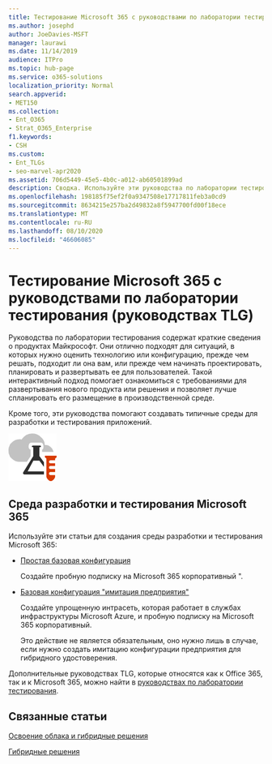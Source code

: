 ```yaml
---
title: Тестирование Microsoft 365 с руководствами по лаборатории тестирования (руководствах TLG)
ms.author: josephd
author: JoeDavies-MSFT
manager: laurawi
ms.date: 11/14/2019
audience: ITPro
ms.topic: hub-page
ms.service: o365-solutions
localization_priority: Normal
search.appverid:
- MET150
ms.collection:
- Ent_O365
- Strat_O365_Enterprise
f1.keywords:
- CSH
ms.custom:
- Ent_TLGs
- seo-marvel-apr2020
ms.assetid: 706d5449-45e5-4b0c-a012-ab60501899ad
description: Сводка. Используйте эти руководства по лаборатории тестирования (руководствах TLG), чтобы настроить демонстрацию, эксперименты или среды разработки и тестирования для Microsoft 365.
ms.openlocfilehash: 198185f75ef2f0a9347508e17717811feb3a0cd9
ms.sourcegitcommit: 8634215e257ba2d49832a8f5947700fd00f18ece
ms.translationtype: MT
ms.contentlocale: ru-RU
ms.lasthandoff: 08/10/2020
ms.locfileid: "46606085"
---
```

# <a name="test-microsoft-365-with-test-lab-guides-tlgs"></a>Тестирование Microsoft 365 с руководствами по лаборатории тестирования (руководствах TLG)

Руководства по лаборатории тестирования содержат краткие сведения о продуктах Майкрософт. Они отлично подходят для ситуаций, в которых нужно оценить технологию или конфигурацию, прежде чем решать, подходит ли она вам, или прежде чем начинать проектировать, планировать и развертывать ее для пользователей. Такой интерактивный подход помогает ознакомиться с требованиями для развертывания нового продукта или решения и позволяет лучше спланировать его размещение в производственной среде.
  
Кроме того, эти руководства помогают создавать типичные среды для разработки и тестирования приложений.
  
![Руководства по лаборатории тестирования в Microsoft Cloud](media/24ad0d1b-3274-40fb-972a-b8188b7268d1.png)
  
## <a name="microsoft-365-devtest-environment"></a>Среда разработки и тестирования Microsoft 365

Используйте эти статьи для создания среды разработки и тестирования Microsoft 365:
  
- [Простая базовая конфигурация](https://docs.microsoft.com/microsoft-365/enterprise/lightweight-base-configuration-microsoft-365-enterprise)
    
    Создайте пробную подписку на Microsoft 365 корпоративный ".

- [Базовая конфигурация "имитация предприятия"](https://docs.microsoft.com/microsoft-365/enterprise/simulated-ent-base-configuration-microsoft-365-enterprise)
    
    Создайте упрощенную интрасеть, которая работает в службах инфраструктуры Microsoft Azure, и пробную подписку на Microsoft 365 корпоративный. 

    Это действие не является обязательным, оно нужно лишь в случае, если нужно создать имитацию конфигурации предприятия для гибридного удостоверения.
    
Дополнительные руководствах TLG, которые относятся как к Office 365, так и к Microsoft 365, можно найти в [руководствах по лаборатории тестирования](https://docs.microsoft.com/microsoft-365/enterprise/m365-enterprise-test-lab-guides).  
    
## <a name="related-topics"></a>Связанные статьи

[Освоение облака и гибридные решения](cloud-adoption-and-hybrid-solutions.yml)
  
[Гибридные решения](hybrid-solutions.md)
